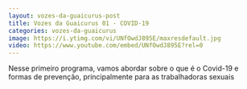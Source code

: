 ```yaml
---
layout: vozes-da-guaicurus-post
title: Vozes da Guaicurus 01 - COVID-19
categories: vozes-da-guaicurus
image: https://i.ytimg.com/vi/UNfOwdJ895E/maxresdefault.jpg
video: https://www.youtube.com/embed/UNfOwdJ895E?rel=0
---
```


Nesse primeiro programa, vamos abordar sobre o que é o Covid-19 e formas de prevenção, principalmente para as trabalhadoras sexuais
